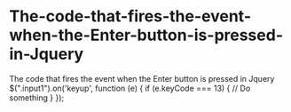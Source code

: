 # The-code-that-fires-the-event-when-the-Enter-button-is-pressed-in-Jquery
The code that fires the event when the Enter button is pressed in Jquery
$(".input1").on('keyup', function (e) {
    if (e.keyCode === 13) {
        // Do something
    }
});
